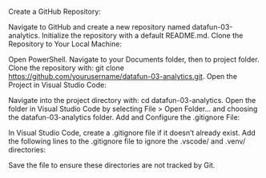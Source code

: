 Create a GitHub Repository:

Navigate to GitHub and create a new repository named datafun-03-analytics.
Initialize the repository with a default README.md.
Clone the Repository to Your Local Machine:

Open PowerShell.
Navigate to your Documents folder, then to project folder.
Clone the repository with: git clone https://github.com/yourusername/datafun-03-analytics.git.
Open the Project in Visual Studio Code:

Navigate into the project directory with: cd datafun-03-analytics.
Open the folder in Visual Studio Code by selecting File > Open Folder... and choosing the datafun-03-analytics folder.
Add and Configure the .gitignore File:

In Visual Studio Code, create a .gitignore file if it doesn’t already exist.
Add the following lines to the .gitignore file to ignore the .vscode/ and .venv/ directories:

Save the file to ensure these directories are not tracked by Git.
